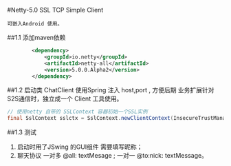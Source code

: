 #Netty-5.0  SSL  TCP  Simple Client

	可嵌入Android 使用。

##1.1 添加maven依赖
```xml
		<dependency>
			<groupId>io.netty</groupId>
			<artifactId>netty-all</artifactId>
			<version>5.0.0.Alpha2</version>
		</dependency>
```
##1.2 启动类
ChatClient 使用Spring 注入 host,port , 方便后期 业务扩展针对 S2S通信时，独立成一个 Client 工具使用。
``` java
// 使用netty 自带的 SSLContext 容器初始一个SSL实例
final SslContext sslctx = SslContext.newClientContext(InsecureTrustManagerFactory.INSTANCE);
```
##1.3 测试
1. 启动时用了JSwing 的GUI组件 需要填写昵称；
2. 聊天协议 一对多 @all: textMesage ;  一对一 @to:nick: textMessage。


